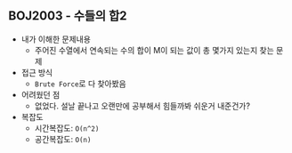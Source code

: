 ## BOJ2003 - 수들의 합2

- 내가 이해한 문제내용
  - 주어진 수열에서 연속되는 수의 합이 M이 되는 값이 총 몇가지 있는지 찾는 문제
- 접근 방식
  - `Brute Force`로 다 찾아봤음
- 어려웠던 점
  - 없었다. 설날 끝나고 오랜만에 공부해서 힘들까봐 쉬운거 내준건가?
- 복잡도
  - 시간복잡도:  `O(n^2)`
  - 공간복잡도:  `O(n)`

